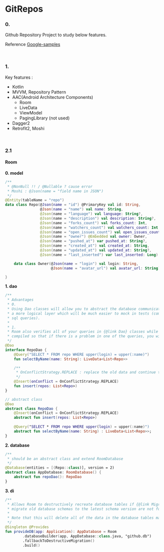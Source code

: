 # GitRepos
### 0.
Github Repository Project to study below features.

Reference [Google-samples](https://github.com/googlesamples/android-architecture-components/tree/master/GithubBrowserSample)

<br>

### 1.

Key features : 

- Kotlin
- MVVM, Repository Pattern
- AAC(Android Architecture Components)
  - Room
  - LiveData
  - ViewModel
  - PagingLibrary (not used)
- Dagger2
- Retrofit2, Moshi

<br>

### 2.1

#### Room

**0. model**

```kotlin
/**
 * @NonNull !! / @Nullable ? cause error
 * Moshi : @Json(name = "field name in JSON")
 */
@Entity(tableName = "repo")
data class Repo(@Json(name = "id") @PrimaryKey val id: String,
                @Json(name = "name") val name: String,
                @Json(name = "language") val language: String?,
                @Json(name = "description") val description: String?,
                @Json(name = "forks_count") val forks_count: Int,
                @Json(name = "watchers_count") val watchers_count: Int,
                @Json(name = "open_issues_count") val open_issues_count: Int,
                @Json(name = "owner") @Embedded val owner: Owner,
                @Json(name = "pushed_at") var pushed_at: String?,
                @Json(name = "created_at") val created_at: String,
                @Json(name = "updated_at") val updated_at: String?,
                @Json(name = "last_inserted") var last_inserted: Long) {

    data class Owner(@Json(name = "login") val login: String,
                     @Json(name = "avatar_url") val avatar_url: String)

}
```



**1. dao**

```kotlin
/**
 * Advantages
 * 0.
 * Using Dao classes will allow you to abstract the database communication in
 * a more logical layer which will be much easier to mock in tests (compared to running direct
 * sql queries).
 *
 * 1.
 * Room also verifies all of your queries in {@link Dao} classes while the application is being
 * compiled so that if there is a problem in one of the queries, you will be notified instantly.
 */
@Dao
interface RepoDao {
    @Query("SELECT * FROM repo WHERE upper(login) = upper(:name)")
    fun selectByName(name: String): LiveData<List<Repo>>

  	/**
     * OnConflictStrategy.REPLACE : replace the old data and continue the transaction.
     */
    @Insert(onConflict = OnConflictStrategy.REPLACE)
    fun insert(repos: List<Repo>)
}

// abstract class
@Dao
abstract class RepoDao {
  	@Insert(onConflict = OnConflictStrategy.REPLACE)
    abstract fun insert(repos: List<Repo>)
  
  	@Query("SELECT * FROM repo WHERE upper(login) = upper(:name)")
    abstract fun selectByName(name: String) : LiveData<List<Repo>>;
}
```



**2. database**

```kotlin
/** 
 * should be an abstract class and extend RoomDatabase
 */
@Database(entities = [(Repo::class)], version = 2)
abstract class AppDatabase: RoomDatabase() {
    abstract fun repoDao(): RepoDao
}
```



**3. di**

```kotlin
/**
 * Allows Room to destructively recreate database tables if {@link Migration}s that would
 * migrate old database schemas to the latest schema version are not found.
 * 
 * Note that this will delete all of the data in the database tables managed by Room.
 */
@Singleton @Provides
fun provideDB(app: Application): AppDatabase = Room
        .databaseBuilder(app, AppDatabase::class.java, "github.db")
        .fallbackToDestructiveMigration()
        .build()
```
